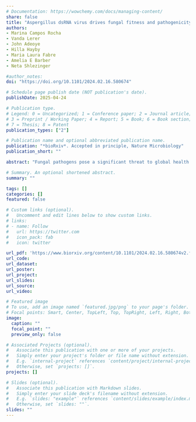 ```yaml
---
# Documentation: https://wowchemy.com/docs/managing-content/
share: false
title: "Aspergillus dsRNA virus drives fungal fitness and pathogenicity in the mammalian host"
authors:
- Marina Campos Rocha
- Vanda Lerer
- John Adeoye
- Hilla Hayby
- Maria Laura Fabre
- Amelia E Barber
- Neta Shlezinger

#author_notes:
doi: "https://doi.org/10.1101/2024.02.16.580674"

# Schedule page publish date (NOT publication's date).
publishDate: 2025-04-24

# Publication type.
# Legend: 0 = Uncategorized; 1 = Conference paper; 2 = Journal article;
# 3 = Preprint / Working Paper; 4 = Report; 5 = Book; 6 = Book section;
# 7 = Thesis; 8 = Patent
publication_types: ["2"]

# Publication name and optional abbreviated publication name.
publication: "*bioRxiv*. Accepted in principle, Nature Microbiology"
publication_short: ""

abstract: "Fungal pathogens pose a significant threat to global health. *Aspergillus fumigatus* accounts for approximately 65% of all invasive fungal infections in humans, with mortality rates from invasive aspergillosis reaching nearly 50%. Mycoviruses, viruses that infect fungi, can modulate fungal virulence in plant pathogenic fungi, leading to either hypovirulence or hypervirulence. However, their impact on fungal pathogenesis in mammals has remained largely unexplored. Here, utilizing an *A. fumigatus* strain naturally infected with Aspergillus fumigatus polymycovirus-1M (AfuPmV-1M), we found that the mycovirus confers a significant survival advantage to the fungus under conditions of oxidative stress, heat stress, and within the murine lung. Thus, AfuPmV-1M modulates fungal fitness, resulting in increased virulence and the progression of exacerbated fungal disease. Moreover, antiviral treatment reverses the virus-mediated increase in virulence, representing a promising “antipathogenicity” therapy against virus-bearing pathogenic fungi. Collectively, these findings reveal that mycoviruses act as pivotal’backseat drivers’ in human fungal diseases, underscoring significant clinical implications and offering promising avenues for novel therapeutic strategies."

# Summary. An optional shortened abstract.
summary: ""

tags: []
categories: []
featured: false

# Custom links (optional).
#   Uncomment and edit lines below to show custom links.
# links:
# - name: Follow
#   url: https://twitter.com
#   icon_pack: fab
#   icon: twitter

url_pdf: 'https://www.biorxiv.org/content/10.1101/2024.02.16.580674v2.full.pdf'
url_code:
url_dataset:
url_poster:
url_project:
url_slides:
url_source:
url_video:

# Featured image
# To use, add an image named `featured.jpg/png` to your page's folder. 
# Focal points: Smart, Center, TopLeft, Top, TopRight, Left, Right, BottomLeft, Bottom, BottomRight.
image:
  caption: ""
  focal_point: ""
  preview_only: false

# Associated Projects (optional).
#   Associate this publication with one or more of your projects.
#   Simply enter your project's folder or file name without extension.
#   E.g. `internal-project` references `content/project/internal-project/index.md`.
#   Otherwise, set `projects: []`.
projects: []

# Slides (optional).
#   Associate this publication with Markdown slides.
#   Simply enter your slide deck's filename without extension.
#   E.g. `slides: "example"` references `content/slides/example/index.md`.
#   Otherwise, set `slides: ""`.
slides: ""
---
```

